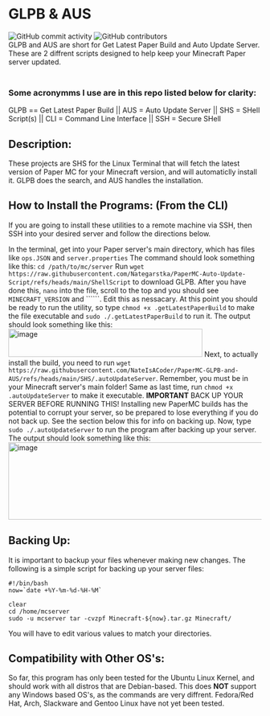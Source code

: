 # GLPB & AUS
![GitHub commit activity](https://img.shields.io/github/commit-activity/m/Nategarstka/PaperMC-Auto-Update-Script)
![GitHub contributors](https://img.shields.io/github/contributors/Nategarstka/PaperMC-Auto-Update-Script)
<br> GLPB and AUS are short for Get Latest Paper Build and Auto Update Server. These are 2 diffrent scripts designed to help keep your Minecraft Paper server updated. 
### <br> Some acronymms I use are in this repo listed below for clarity:
GLPB == Get Latest Paper Build || AUS = Auto Update Server || SHS = SHell Script(s) || CLI = Command Line Interface || SSH = Secure SHell

## Description:
These projects are SHS for the Linux Terminal that will fetch the latest version of Paper MC for your Minecraft version, and will automaticlly install it. GLPB does the search, and AUS handles the installation.

## How to Install the Programs: (From the CLI)
If you are going to install these utilities to a remote machine via SSH, then SSH into your desired server and follow the directions below.

In the terminal, get into your Paper server's main directory, which has files like ```ops.JSON``` and ```server.properties``` The command should look something like this: ```cd /path/to/mc/server``` Run ```wget https://raw.githubusercontent.com/Nategarstka/PaperMC-Auto-Update-Script/refs/heads/main/ShellScript``` to download GLPB. After you have done this, ```nano``` into the file, scroll to the top and you should see ```MINECRAFT_VERSION``` and ``````. Edit this as nessacary. At this point you should be ready to run the utility, so type ```chmod +x .getLatestPaperBuild``` to make the file executable and ```sudo ./.getLatestPaperBuild``` to run it. The output should look something like this: <img width="386" height="56" alt="image" src="https://github.com/user-attachments/assets/b7ac2782-cbd5-4531-834f-a86f28fd3153" /> Next, to actually install the build, you need to run ```wget https://raw.githubusercontent.com/NateIsACoder/PaperMC-GLPB-and-AUS/refs/heads/main/SHS/.autoUpdateServer```. Remember, you must be in your Minecraft server's main folder! Same as last time, run ```chmod +x .autoUpdateServer``` to make it executable. <b>IMPORTANT</b> BACK UP YOUR SERVER BEFORE RUNNING THIS! Installing new PaperMC builds has the potential to corrupt your server, so be prepared to lose everything if you do not back up. See the section below this for info on backing up. Now, type ```sudo ./.autoUpdateServer``` to run the program after backing up your server. The output should look something like this: <img width="950" height="154" alt="image" src="https://github.com/user-attachments/assets/dbd62188-596e-47d5-9775-51a6b2bcb99a" />


## Backing Up:
It is important to backup your files whenever making new changes. The following is a simple script for backing up your server files: 
```
#!/bin/bash
now=`date +%Y-%m-%d-%H-%M`

clear
cd /home/mcserver
sudo -u mcserver tar -cvzpf Minecraft-${now}.tar.gz Minecraft/
```
You will have to edit various values to match your directories. 

## Compatibility with Other OS's:
So far, this program has only been tested for the Ubuntu Linux Kernel, and should work with all distros that are Debian-based. This does <b>NOT</b> support any Windows based OS's, as the commands are very diffrent. Fedora/Red Hat, Arch, Slackware and Gentoo Linux have not yet been tested.
